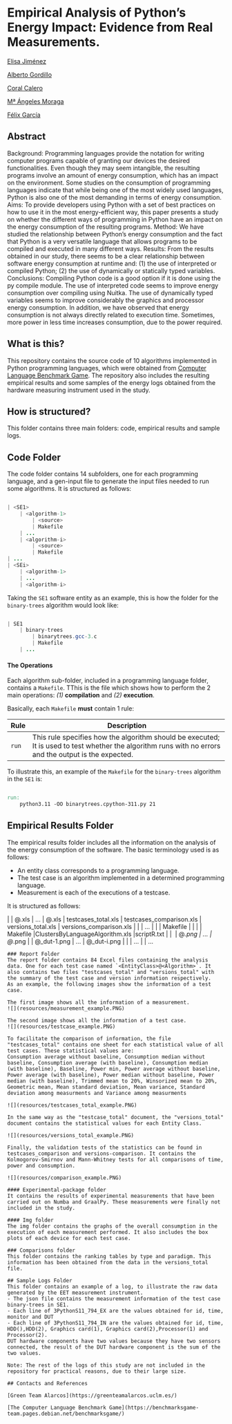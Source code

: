 # Empirical Analysis of Python’s Energy Impact: Evidence from Real Measurements.
[Elisa Jiménez](https://orcid.org/0000-0002-2158-037X)

[Alberto Gordillo](https://orcid.org/0000-0002-4742-173X)  

[Coral Calero](https://orcid.org/0000-0003-0728-4176)

[Mª Ángeles Moraga](https://orcid.org/0000-0001-9165-7144)

[Félix García](https://orcid.org/0000-0001-6460-0353)


## Abstract
Background: Programming languages provide the notation for writing computer programs capable of granting our devices the desired functionalities. Even though they may seem intangible, the resulting programs involve an amount of energy consumption, which has an impact on the environment. Some studies on the consumption of programming languages indicate that while being one of the most widely used languages, Python is also one of the most demanding in terms of energy consumption.
Aims: To provide developers using Python with a set of best practices on how to use it in the most energy-efficient way, this paper presents a study on whether the different ways of programming in Python have an impact on the energy consumption of the resulting programs.
Method: We have studied the relationship between Python’s energy consumption and the fact that Python is a very versatile language that allows programs to be compiled and executed in many different ways.
Results: From the results obtained in our study, there seems to be a clear relationship between software energy consumption at runtime and: (1) the use of interpreted or compiled Python; (2) the use of dynamically or statically typed variables.
Conclusions: Compiling Python code is a good option if it is done using the py compile module. The use of interpreted code seems to improve energy consumption over compiling using Nuitka. The use of dynamically typed variables seems to improve
considerably the graphics and processor energy consumption. In addition, we have observed that energy consumption is not always directly related to execution time. Sometimes, more power in less time increases consumption, due to the power required.

## What is this?

This repository contains the source code of 10 algorithms implemented in Python programming languages, which were obtained from [Computer Language Benchmark Game](https://benchmarksgame-team.pages.debian.net/benchmarksgame/).
The repository also includes the resulting empirical results and some samples of the energy logs obtained from the hardware measuring instrument used in the study.

## How is structured?

This folder contains three main folders: code, empirical results and sample logs.

## Code Folder

The code folder contains 14 subfolders, one for each programming language, and a gen-input file to generate the input files needed to run some algorithms. It is structured as follows:

```Java

| <SE1>
	| <algorithm-1>
		| <source>
		| Makefile
	| ...
	| <algorithm-i>
		| <source>
		| Makefile
| ...
| <SEi>
	| <algorithm-1>
	| ...
	| <algorithm-i>


```

Taking the `SE1` software entity as an example, this is how the folder for the `binary-trees` algorithm would look like:

```Java

| SE1
	| binary-trees
		| binarytrees.gcc-3.c
		| Makefile
	| ...

```

#### The Operations

Each algorithm sub-folder, included in a programming language folder, contains a `Makefile`.
TThis is the file which shows how to perform the 2 main operations: *(1)* **compilation** and *(2)* **execution**.

Basically, each `Makefile` **must** contain 1 rule:

| Rule | Description |
| -------- | -------- |
| `run` | This rule specifies how the algorithm should be executed; It is used to test whether the algorithm runs with no errors and the output is the expected. 

To illustrate this, an example of the `Makefile` for the `binary-trees` algorithm in the `SE1` is:

```Makefile

run:
	python3.11 -OO binarytrees.cpython-311.py 21

```
## Empirical Results Folder

The empirical results folder includes all the information on the analysis of the energy consumption of the software. The basic terminology used is as follows:
- An entity class corresponds to a programming language. 
- The test case is an algorithm implemented in a determined programming language.
- Measurement is each of the executions of a testcase.

It is structured as follows:

|<report>
	| <EntityClass-1>@<Algorithm-1>.xls
	| ...
	| <EntityClass-i>@<Algorithm-i>.xls
	| testcases_total.xls
	| testcases_comparison.xls
	| versions_total.xls
	| versions_comparison.xls
	| 
	| <clustering>
		| ...
		| <byalgoritms>
			| <source>
			| Makefile
		|
		| <bylanguage>
			| <source>
			| Makefile
        	|ClustersByLanguageAlgorithm.xls
        	|scriptR.txt
	| 
	| <img>
		| <EntityClass-1>@<Algorithm>_<Device-1>.png
		| ...
		| <EntityClass-i>@<Algorithm>_<Device-i>.png
		|
		| <EntityClass-1>@<Algorithm>_dut-1.png
		| ...
		| <EntityClass-i>@<Algorithm>_dut-i.png
|<comparisons>
	| <byParadigm>
		| ...
	| <byType>
		| ...
```
### Report Folder
The report folder contains 84 Excel files containing the analysis data. One for each test case named `<EntityClass>@<Algorithm>`. It also contains two files "testcases_total" and "versions_total" with the summary of the test case and version information respectively.
As an example, the following images show the information of a test case.

The first image shows all the information of a measurement.
![](resources/measurement_example.PNG)

The second image shows all the information of a test case.
![](resources/testcase_example.PNG)

To facilitate the comparison of information, the file "testcases_total" contains one sheet for each statistical value of all test cases. These statistical values are:
Consumption average without baseline, Consumption median without baseline, Consumption average (with baseline), Consumption median (with baseline), Baseline, Power min, Power average without baseline, Power average (with baseline), Power median without baseline, Power median (with baseline), Trimmed mean to 20%, Winsorized mean to 20%, Geometric mean, Mean standard deviation, Mean variance, Standard deviation among measurments and Variance among measurments

![](resources/testcases_total_example.PNG)

In the same way as the "testcase_total" document, the "versions_total" document contains the statistical values for each Entity Class.

![](resources/versions_total_example.PNG)

Finally, the validation tests of the statistics can be found in testcases_comparison and versions-comparison. It contains the Kolmogorov-Smirnov and Mann-Whitney tests for all comparisons of time, power and consumption.

![](resources/comparison_example.PNG)

#### Experimental-package folder
It contains the results of experimental measurements that have been carried out on Numba and GraalPy. These measurements were finally not included in the study.

#### Img folder
The img folder contains the graphs of the overall consumption in the execution of each measurement performed. It also includes the box plots of each device for each test case.

### Comparisons folder
This folder contains the ranking tables by type and paradigm. This information has been obtained from the data in the versions_total file.

## Sample Logs Folder
This folder contains an example of a log, to illustrate the raw data generated by the EET measurement instrument. 
- The json file contains the measurement information of the test case binary-trees in SE1.
- Each line of 3PythonS11_794_EX are the values obtained for id, time, monitor and DUT
- Each line of 3PythonS11_794_IN are the values obtained for id, time, HDD(),HDD(2), Graphics card(1), Graphics card(2),Processor(1) and Processor(2).
DUT hardware components have two values because they have two sensors connected, the result of the DUT hardware component is the sum of the two values.

Note: The rest of the logs of this study are not included in the repository for practical reasons, due to their large size.

## Contacts and References

[Green Team Alarcos](https://greenteamalarcos.uclm.es/)

[The Computer Language Benchmark Game](https://benchmarksgame-team.pages.debian.net/benchmarksgame/)

